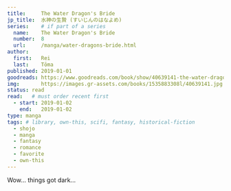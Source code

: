 ```yaml
---
title:     The Water Dragon's Bride
jp_title:  水神の生贄 (すいじんのはなよめ)
series:    # if part of a series
  name:    The Water Dragon's Bride
  number:  8
  url:     /manga/water-dragons-bride.html
author: 
  first:   Rei 
  last:    Tōma
published: 2019-01-01 
goodreads: https://www.goodreads.com/book/show/40639141-the-water-dragon-s-bride-vol-8
img:       https://images.gr-assets.com/books/1535883308l/40639141.jpg
status: read
read:   # must order recent first
  - start: 2019-01-02  
    end:   2019-01-02 
type: manga
tags: # library, own-this, scifi, fantasy, historical-fiction
  - shojo
  - manga
  - fantasy
  - romance
  - favorite
  - own-this
---
```


Wow... things got dark...
